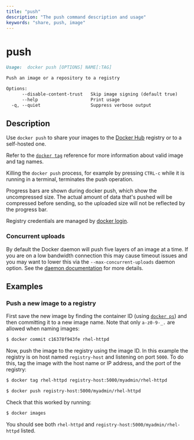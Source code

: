 ```yaml
---
title: "push"
description: "The push command description and usage"
keywords: "share, push, image"
---
```


<!-- This file is maintained within the docker/cli GitHub
     repository at https://github.com/docker/cli/. Make all
     pull requests against that repo. If you see this file in
     another repository, consider it read-only there, as it will
     periodically be overwritten by the definitive file. Pull
     requests which include edits to this file in other repositories
     will be rejected.
-->

# push

```markdown
Usage:  docker push [OPTIONS] NAME[:TAG]

Push an image or a repository to a registry

Options:
      --disable-content-trust   Skip image signing (default true)
      --help                    Print usage
  -q, --quiet                   Suppress verbose output
```

## Description

Use `docker push` to share your images to the [Docker Hub](https://hub.docker.com)
registry or to a self-hosted one.

Refer to the [`docker tag`](tag.md) reference for more information about valid
image and tag names.

Killing the `docker push` process, for example by pressing `CTRL-c` while it is
running in a terminal, terminates the push operation.

Progress bars are shown during docker push, which show the uncompressed size. The 
actual amount of data that's pushed will be compressed before sending, so the uploaded
 size will not be reflected by the progress bar. 

Registry credentials are managed by [docker login](login.md).

### Concurrent uploads

By default the Docker daemon will push five layers of an image at a time.
If you are on a low bandwidth connection this may cause timeout issues and you may want to lower
this via the `--max-concurrent-uploads` daemon option. See the
[daemon documentation](dockerd.md) for more details.

## Examples

### Push a new image to a registry

First save the new image by finding the container ID (using [`docker ps`](ps.md))
and then committing it to a new image name.  Note that only `a-z0-9-_.` are
allowed when naming images:

```bash
$ docker commit c16378f943fe rhel-httpd
```

Now, push the image to the registry using the image ID. In this example the
registry is on host named `registry-host` and listening on port `5000`. To do
this, tag the image with the host name or IP address, and the port of the
registry:

```bash
$ docker tag rhel-httpd registry-host:5000/myadmin/rhel-httpd

$ docker push registry-host:5000/myadmin/rhel-httpd
```

Check that this worked by running:

```bash
$ docker images
```

You should see both `rhel-httpd` and `registry-host:5000/myadmin/rhel-httpd`
listed.
